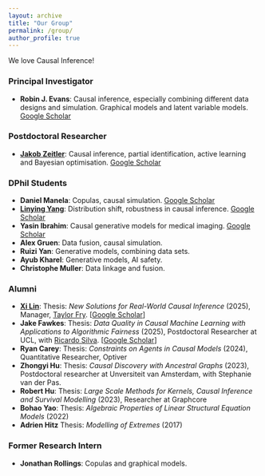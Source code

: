 ```yaml
---
layout: archive
title: "Our Group"
permalink: /group/
author_profile: true
---
```


We love Causal Inference!

### Principal Investigator
* **Robin J. Evans**: Causal inference, especially combining different data designs and simulation. Graphical models and latent variable models. [Google Scholar](https://scholar.google.com/citations?user=P9lBQjUAAAAJ)

### Postdoctoral Researcher
* **[Jakob Zeitler](https://jakobzeitler.github.io/)**: Causal inference, partial identification, active learning and Bayesian optimisation. [Google Scholar](https://scholar.google.com/citations?user=0xvQ82oAAAAJ)

### DPhil Students
* **Daniel Manela**: Copulas, causal simulation. [Google Scholar](https://scholar.google.com/citations?user=ZinuBB4AAAAJ)
* **[Linying Yang](https://linyingyang.github.io/)**: Distribution shift, robustness in causal inference. [Google Scholar](https://scholar.google.com/citations?user=TEmSQBQAAAAJ)
* **Yasin Ibrahim**: Causal generative models for medical imaging. [Google Scholar](https://scholar.google.com/citations?user=Qztkr4AAAAAJ)
* **Alex Gruen**: Data fusion, causal simulation. 
* **Ruizi Yan**: Generative models, combining data sets. 
* **Ayub Kharel**: Generative models, AI safety.
* **Christophe Muller**: Data linkage and fusion.

### Alumni
* **[Xi Lin](https://www.xilinstats.com/)**: Thesis: _New Solutions for Real-World Causal Inference_ (2025), Manager, [Taylor Fry](https://taylorfry.com.au/). [[Google Scholar](https://scholar.google.com/citations?user=j8O8DLAAAAAJ)]
* **Jake Fawkes**: Thesis: _Data Quality in Causal Machine Learning with Applications to Algorithmic Fairness_ (2025), Postdoctoral Researcher at UCL, with [Ricardo Silva](https://www.homepages.ucl.ac.uk/~ucgtrbd/). [[Google Scholar](https://scholar.google.com/citations?user=BRLtuacAAAAJ)]
* **Ryan Carey**: Thesis: _Constraints on Agents in Causal Models_ (2024), Quantitative Researcher, Optiver
* **Zhongyi Hu**: Thesis: _Causal Discovery with Ancestral Graphs_ (2023), Postdoctoral researcher at Unversiteit van Amsterdam, with Stephanie van der Pas.
* **Robert Hu**: Thesis: _Large Scale Methods for Kernels, Causal Inference and Survival Modelling_ (2023), Researcher at Graphcore
* **Bohao Yao**: Thesis: _Algebraic Properties of Linear Structural Equation Models_ (2022)
* **Adrien Hitz** Thesis: _Modelling of Extremes_ (2017)

### Former Research Intern
* **Jonathan Rollings**: Copulas and graphical models.
